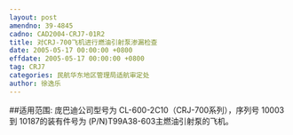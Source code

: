 ```yaml
---
layout: post
amendno: 39-4845
cadno: CAD2004-CRJ7-01R2
title: 对CRJ-700飞机进行燃油引射泵渗漏检查
date: 2005-05-17 00:00:00 +0800
effdate: 2005-05-17 00:00:00 +0800
tag: CRJ7
categories: 民航华东地区管理局适航审定处
author: 徐逸乐
---
```


##适用范围:
庞巴迪公司型号为 CL-600-2C10（CRJ-700系列），序列号 10003到 10187的装有件号为 (P/N)T99A38-603主燃油引射泵的飞机。

